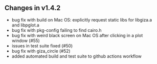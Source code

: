 Changes in v1.4.2
------------------
- bug fix with build on Mac OS: explicitly request static libs for libgiza.a and libpglot.a
- bug fix with pkg-config failing to find cairo.h
- bug fix with weird black screen on Mac OS after clicking in a plot window (#55)
- issues in test suite fixed (#50)
- bug fix with giza_circle (#52)
- added automated build and test suite to github actions workflow

